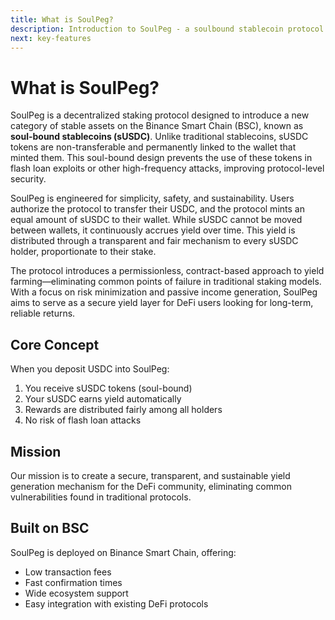 ```yaml
---
title: What is SoulPeg?
description: Introduction to SoulPeg - a soulbound stablecoin protocol
next: key-features
---
```


# What is SoulPeg?

SoulPeg is a decentralized staking protocol designed to introduce a new category of stable assets on the Binance Smart Chain (BSC), known as **soul-bound stablecoins (sUSDC)**. Unlike traditional stablecoins, sUSDC tokens are non-transferable and permanently linked to the wallet that minted them. This soul-bound design prevents the use of these tokens in flash loan exploits or other high-frequency attacks, improving protocol-level security.

SoulPeg is engineered for simplicity, safety, and sustainability. Users authorize the protocol to transfer their USDC, and the protocol mints an equal amount of sUSDC to their wallet. While sUSDC cannot be moved between wallets, it continuously accrues yield over time. This yield is distributed through a transparent and fair mechanism to every sUSDC holder, proportionate to their stake.

The protocol introduces a permissionless, contract-based approach to yield farming—eliminating common points of failure in traditional staking models. With a focus on risk minimization and passive income generation, SoulPeg aims to serve as a secure yield layer for DeFi users looking for long-term, reliable returns.

## Core Concept

When you deposit USDC into SoulPeg:
1. You receive sUSDC tokens (soul-bound)
2. Your sUSDC earns yield automatically
3. Rewards are distributed fairly among all holders
4. No risk of flash loan attacks

## Mission

Our mission is to create a secure, transparent, and sustainable yield generation mechanism for the DeFi community, eliminating common vulnerabilities found in traditional protocols.

## Built on BSC

SoulPeg is deployed on Binance Smart Chain, offering:
- Low transaction fees
- Fast confirmation times
- Wide ecosystem support
- Easy integration with existing DeFi protocols 